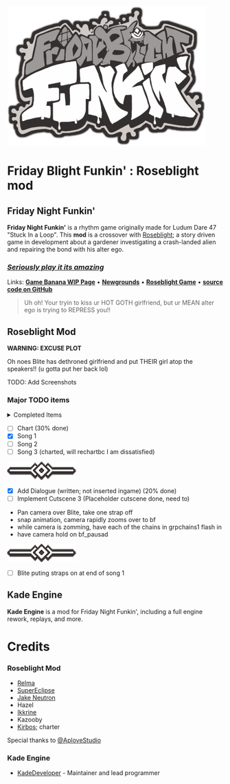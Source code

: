 ![FridayBlightFunkinLogo](art/thumbnailNewer.png)

# Friday Blight Funkin' : Roseblight mod

## Friday Night Funkin'
**Friday Night Funkin'** is a rhythm game originally made for Ludum Dare 47 "Stuck In a Loop". This **mod** is a crossover with [Roseblight](https://aplovestudio.itch.io/roseblight); a story driven game in development about a gardener investigating a crash-landed alien and repairing the bond with his alter ego.

### *[Seriously play it its amazing](https://aplovestudio.itch.io/roseblight)*

Links: [**Game Banana WIP Page**](https://gamebanana.com/wips/56972) • [**Newgrounds**](https://www.newgrounds.com/portal/view/770371) • [**Roseblight Game**](https://aplovestudio.itch.io/roseblight) • [**source code on GitHub**](https://github.com/relma2/roseblight-fnf-mod)
> Uh oh! Your tryin to kiss ur HOT GOTH girlfriend, but ur MEAN alter ego is trying to REPRESS you!!

## Roseblight Mod
**WARNING: EXCUSE PLOT**

Oh noes Blite has dethroned girlfriend and put THEIR girl atop the speakers!! (u gotta put her back lol)

TODO: Add Screenshots

### Major TODO items
<details>
<summary> Completed Items </summary>

 - [x] Desaturate stage asset for the ahokau palette (done!)

 - [x] Mod Qrystal over girlfriend (skin; no actual code) (done!)

 - [x] Implement Pausa Notes (done!; and with sfx and Q bein scared!!)

 - [x] Compose all 3 songs (mad props to Ikkrine)

 - [x] Fix Barble Animation (Low Priority)
 - [x] Fix stage offsets (Low Priority)

 - [x] Modchart OR Code
  - [x] Nite's pointing and laughing when Combo missed
  - [x] Shop window breaking towards end of song 2
  - [x] Pausa animation from Blite on Pausa notes
  - [x] Screen shaking subtly on Pausa Notes
 
![div](art/div.png)
</details>

 - [ ] Chart (30% done)
  - [x] Song 1
  - [ ] Song 2
  - [ ] Song 3 (charted, will rechartbc I am dissatisfied)

![div](art/div.png)

 - [x] Add Dialogue  (written; not inserted ingame) (20% done)
 - [ ] Implement Cutscene 3 (Placeholder cutscene done, need to)
  - Pan camera over Blite, take one strap off
  - snap animation, camera rapidly zooms over to bf
  - while camera is zomming, have each of the chains in grpchains1 flash in
  - have camera hold on bf_pausad 

![div](art/div.png)

 - [ ] Blite puting straps on at end of song 1

## Kade Engine
**Kade Engine** is a mod for Friday Night Funkin', including a full engine rework, replays, and more.

# Credits

### Roseblight Mod
 - [Relma](https://github.com/relma2)
 - [SuperEclipse](https://github.com/SundayMoonday)
 - [Jake Neutron](https://twitter.com/TheJakeneutron)
 - Hazel
 - [Ikkrine](https://twitter.com/rexkuroblack?lang=en)
 - Kazooby
 - [Kirbos](https://github.com/Kirbos); charter

Special thanks to [\@AploveStudio](https://aplovestudio.itch.io/)

### Kade Engine
- [KadeDeveloper](https://twitter.com/KadeDeveloper) - Maintainer and lead programmer